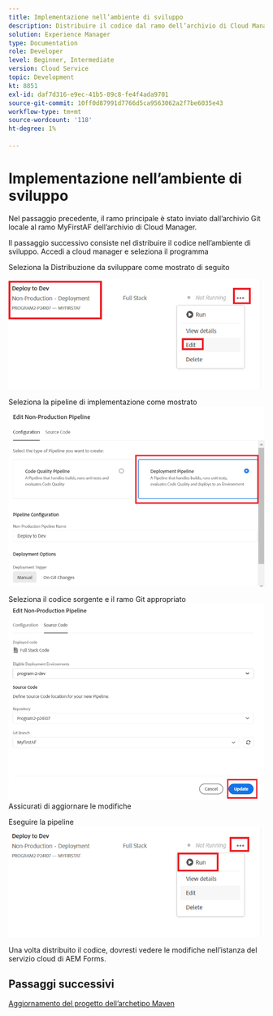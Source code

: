 ```yaml
---
title: Implementazione nell’ambiente di sviluppo
description: Distribuire il codice dal ramo dell’archivio di Cloud Manager
solution: Experience Manager
type: Documentation
role: Developer
level: Beginner, Intermediate
version: Cloud Service
topic: Development
kt: 8851
exl-id: daf7d316-e9ec-41b5-89c8-fe4f4ada9701
source-git-commit: 10ff0d87991d7766d5ca9563062a2f7be6035e43
workflow-type: tm+mt
source-wordcount: '118'
ht-degree: 1%

---
```


# Implementazione nell’ambiente di sviluppo

Nel passaggio precedente, il ramo principale è stato inviato dall’archivio Git locale al ramo MyFirstAF dell’archivio di Cloud Manager.

Il passaggio successivo consiste nel distribuire il codice nell’ambiente di sviluppo.
Accedi a cloud manager e seleziona il programma

Seleziona la Distribuzione da sviluppare come mostrato di seguito


![primo passaggio](assets/deploy-first-step1.png)


Seleziona la pipeline di implementazione come mostrato
![primo passaggio](assets/deploy1.png)

Seleziona il codice sorgente e il ramo Git appropriato
![primo passaggio](assets/deploy2.png)
Assicurati di aggiornare le modifiche

Eseguire la pipeline
![run-pipeline](assets/run-pipeline.png)

Una volta distribuito il codice, dovresti vedere le modifiche nell’istanza del servizio cloud di AEM Forms.

## Passaggi successivi

[Aggiornamento del progetto dell’archetipo Maven](./updating-project-archetype.md)
